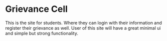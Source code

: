 # Grievance Cell
This is the site for students. Where they can login with their information and register their grievance as well.
User of this site will have a great minimal ui and simple but strong functionality.
